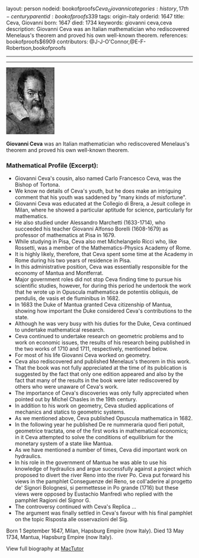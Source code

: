 layout: person
nodeid: bookofproofs$Ceva_Giovanni
categories: history,17th-century
parentid: bookofproofs$339
tags: origin-italy
orderid: 1647
title: Ceva, Giovanni
born: 1647
died: 1734
keywords: giovanni ceva,ceva
description: Giovanni Ceva was an Italian mathematician who rediscovered Menelaus's theorem and proved his own well-known theorem.
references: bookofproofs$6909
contributors: @J-J-O'Connor,@E-F-Robertson,bookofproofs

---



---

![Ceva_Giovanni.jpg](https://github.com/bookofproofs/bookofproofs.github.io/blob/main/_sources/_assets/images/portraits/Ceva_Giovanni.jpg?raw=true)

**Giovanni Ceva** was an Italian mathematician who rediscovered Menelaus's theorem and proved his own well-known theorem.

### Mathematical Profile (Excerpt):
* Giovanni Ceva's cousin, also named Carlo Francesco Ceva, was the Bishop of Tortona.
* We know no details of Ceva's youth, but he does make an intriguing comment that his youth was saddened by "many kinds of misfortune".
* Giovanni Ceva was educated at the Collegio di Brera, a Jesuit college in Milan, where he showed a particular aptitude for science, particularly for mathematics.
* He also studied under Alessandro Marchetti (1633-1714), who succeeded his teacher Giovanni Alfonso Borelli (1608-1679) as professor of mathematics at Pisa in 1679.
* While studying in Pisa, Ceva also met Michelangelo Ricci who, like Rossetti, was a member of the Mathematics-Physics Academy of Rome.
* It is highly likely, therefore, that Ceva spent some time at the Academy in Rome during his two years of residence in Pisa.
* In this administrative position, Ceva was essentially responsible for the economy of Mantua and Montferrat.
* Major government roles did not stop Ceva finding time to pursue his scientific studies, however, for during this period he undertook the work that he wrote up in Opuscula mathematica de potentiis obliquis, de pendulis, de vasis et de fluminibus  in 1682.
* In 1683 the Duke of Mantua granted Ceva citizenship of Mantua, showing how important the Duke considered Ceva's contributions to the state.
* Although he was very busy with his duties for the Duke, Ceva continued to undertake mathematical research.
* Ceva continued to undertake research on geometric problems and to work on economic issues, the results of his research being published in the two works of 1710 and 1711, respectively, mentioned below.
* For most of his life Giovanni Ceva worked on geometry.
* Ceva also rediscovered and published Menelaus's theorem in this work.
* That the book was not fully appreciated at the time of its publication is suggested by the fact that only one edition appeared and also by the fact that many of the results in the book were later rediscovered by others who were unaware of Ceva's work.
* The importance of Ceva's discoveries was only fully appreciated when pointed out by Michel Chasles in the 19th  century.
* In addition to his work on geometry, Ceva studied applications of mechanics and statics to geometric systems.
* As we mentioned above, Ceva published Opuscula mathematica in 1682.
* In the following year he published De re nummeraria quod fieri potuit, geometrice tractata, one of the first works in mathematical economics; in it Ceva attempted to solve the conditions of equilibrium for the monetary system of a state like Mantua.
* As we have mentioned a number of times, Ceva did important work on hydraulics.
* In his role in the government of Mantua he was able to use his knowledge of hydraulics and argue successfully against a project which proposed to divert the river Reno into the river Po. Ceva put forward his views in the pamphlet Conseguenze del Reno, se coll'aderire al progetto de' Signori Bolognesi, si permettesse in Po grande (1716) but these views were opposed by Eustachio Manfredi who replied with the pamphlet Ragioni del Signor G.
* The controversy continued with Ceva's Replica ...
* The argument was finally settled in Ceva's favour with his final pamphlet on the topic Risposta alle osservazioni del Sig.

Born 1 September 1647, Milan, Hapsburg Empire (now Italy). Died 13 May 1734, Mantua, Hapsburg Empire (now Italy).

View full biography at [MacTutor](https://mathshistory.st-andrews.ac.uk/Biographies/Ceva_Giovanni/)

